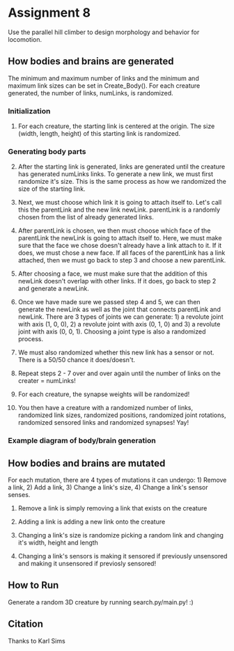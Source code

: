 # Assignment 8

Use the parallel hill climber to design morphology and behavior for locomotion.

## How bodies and brains are generated

The minimum and maximum number of links and the minimum and maximum link sizes can be set in Create_Body(). For each creature generated, the number of links, numLinks, is randomized.

### Initialization
1. For each creature, the starting link is centered at the origin. The size (width, length, height) of this starting link is randomized. 

### Generating body parts
2. After the starting link is generated, links are generated until the creature has generated numLinks links. To generate a new link, we must first randomize it's size. This is the same process as how we randomized the size of the starting link. 

3. Next, we must choose which link it is going to attach itself to. Let's call this the parentLink and the new link newLink. parentLink is a randomly chosen from the list of already generated links.

4. After parentLink is chosen, we then must choose which face of the parentLink the newLink is going to attach itself to. Here, we must make sure that the face we chose doesn't already have a link attach to it. If it does, we must chose a new face. If all faces of the parentLink has a link attached, then we must go back to step 3 and choose a new parentLink.

5. After choosing a face, we must make sure that the addition of this newLink doesn't overlap with other links. If it does, go back to step 2 and generate a newLink.

6. Once we have made sure we passed step 4 and 5, we can then generate the newLink as well as the joint that connects parentLink and newLink. There are 3 types of joints we can generate: 1) a revolute joint with axis (1, 0, 0), 2) a revolute joint with axis (0, 1, 0) and 3) a revolute joint with axis (0, 0, 1). Choosing a joint type is also a randomized process.

7. We must also randomized whether this new link has a sensor or not. There is a 50/50 chance it does/doesn't.

8. Repeat steps 2 - 7 over and over again until the number of links on the creater = numLinks!

9. For each creature, the synapse weights will be randomized!

10. You then have a creature with a randomized number of links, randomized link sizes, randomized positions, randomized joint rotations, randomized sensored links and randomized synapses! Yay!

### Example diagram of body/brain generation

## How bodies and brains are mutated

For each mutation, there are 4 types of mutations it can undergo: 1) Remove a link, 2) Add a link, 3) Change a link's size, 4) Change a link's sensor senses.

1) Remove a link is simply removing a link that exists on the creature

2) Adding a link is adding a new link onto the creature

3) Changing a link's size is randomize picking a random link and changing it's width, height and length

4) Changing a link's sensors is making it sensored if previously unsensored and making it unsensored if previosly sensored!

## How to Run

Generate a random 3D creature by running search.py/main.py! :)

## Citation
Thanks to Karl Sims


